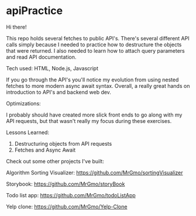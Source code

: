 # apiPractice

Hi there!

This repo holds several fetches to public API's. There's several different API calls simply because I needed to practice how to destructure the objects that were returned. I also needed to learn how to attach query parameters and read API documentation. 

Tech used: HTML, Node.js, Javascript

If you go through the API's you'll notice my evolution from using nested fetches to more modern async await syntax. Overall, a really great hands on introduction to API's and backend web dev.

Optimizations:

I probably should have created more slick front ends to go along with my API requests, but that wasn't really my focus during these exercises.

Lessons Learned:
  1. Destructuring objects from API requests
  2. Fetches and Async Await

Check out some other projects I've built:

Algorithm Sorting Visualizer: https://github.com/MrGmo/sortingVisualizer

Storybook: https://github.com/MrGmo/storyBook

Todo list app: https://github.com/MrGmo/todoListApp

Yelp clone: https://github.com/MrGmo/Yelp-Clone
